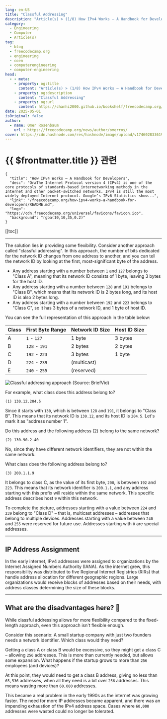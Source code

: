 ```yaml
---
lang: en-US
title: "Classful Addressing"
description: "Article(s) > (1/8) How IPv4 Works – A Handbook for Developers" 
category:
  - Engineering
  - Computer
  - Article(s)
tag:
  - blog
  - freecodecamp.org
  - engineering
  - coen
  - computerengineering
  - computer-engineering
head:
  - - meta:
    - property: og:title
      content: "Article(s) > (1/8) How IPv4 Works – A Handbook for Developers"
    - property: og:description
      content: "Classful Addressing"
    - property: og:url
      content: https://chanhi2000.github.io/bookshelf/freecodecamp.org/how-ipv4-works-a-handbook-for-developers/classful-addressing.html
date: 2025-05-01
isOriginal: false
author:
  - name: Omer Rosenbaum
    url : https://freecodecamp.org/news/author/omerros/
cover: https://cdn.hashnode.com/res/hashnode/image/upload/v1746028336196/79d97781-a9b8-4be3-86a1-47322e9640ff.png
---
```


# {{ $frontmatter.title }} 관련

```component VPCard
{
  "title": "How IPv4 Works – A Handbook for Developers",
  "desc": "OraThe Internet Protocol version 4 (IPv4) is one of the core protocols of standards-based internetworking methods in the Internet and other packet-switched networks. IPv4 is still the most widely deployed Internet protocol. Google’s IPv6 Statistics show...",
  "link": "/freecodecamp.org/how-ipv4-works-a-handbook-for-developers/README.md",
  "logo": "https://cdn.freecodecamp.org/universal/favicons/favicon.ico",
  "background": "rgba(10,10,35,0.2)"
}
```

[[toc]]

---

<SiteInfo
  name="How IPv4 Works – A Handbook for Developers"
  desc="OraThe Internet Protocol version 4 (IPv4) is one of the core protocols of standards-based internetworking methods in the Internet and other packet-switched networks. IPv4 is still the most widely deployed Internet protocol. Google’s IPv6 Statistics show..."
  url="https://freecodecamp.org/news/how-ipv4-works-a-handbook-for-developers#heading-classful-addressing"
  logo="https://cdn.freecodecamp.org/universal/favicons/favicon.ico"
  preview="https://cdn.hashnode.com/res/hashnode/image/upload/v1746028336196/79d97781-a9b8-4be3-86a1-47322e9640ff.png"/>

The solution lies in providing some flexibility. Consider another approach called "classful addressing". In this approach, the number of bits dedicated for the network ID changes from one address to another, and you can tell the network ID by looking at the first, most-significant byte of the address.

- Any address starting with a number between `1` and `127` belongs to "Class A", meaning that its network ID consists of 1 byte, leaving 3 bytes for the host ID.
- Any address starting with a number between `128` and `191` belongs to "Class B", which means that its network ID is 2 bytes long, and its host ID is also 2 bytes long.
- Any address starting with a number between `192` and `223` belongs to "Class C", so it has 3 bytes of a network ID, and 1 byte of host ID.

You can see the full representation of this approach in the table below:

| Class | First Byte Range | Network ID Size | Host ID Size |
| --- | --- | --- | --- |
| A | `1` - `127` | 1 byte | 3 bytes |
| B | `128` - `191` | 2 bytes | 2 bytes |
| C | `192` - `223` | 3 bytes | 1 byte |
| D | `224` - `239` | (multicast) |  |
| E | `240` - `255` | (reserved) | |

![Classful addressing approach<br/>(Source: <FontIcon icon="fa-brands fa-youtube"/>`BriefVid`)](https://cdn.hashnode.com/res/hashnode/image/upload/v1744088968355/e7f128c0-3173-4bb5-8872-3f820de6b354.png)

For example, what class does this address belong to?

```plaintext
(1) 130.12.204.5
```

Since it starts with `130`, which is between `128` and `191`, it belongs to "Class B". This means that its network ID is `130.12`, and its host ID is `204.5`. Let's mark it as "address number 1".

Do this address and the following address (2) belong to the same network?

```plaintext
(2) 130.90.2.40
```

No, since they have different network identifiers, they are not within the same network.

What class does the following address belong to?

```plaintext
(3) 200.1.1.9
```

It belongs to class C, as the value of its first byte, `200`, is between `192` and `223`. This means that its network identifier is `200.1.1`, and any address starting with this prefix will reside within the same network. This specific address describes host `9` within this network.

To complete the picture, addresses starting with a value between `224` and `239` belong to "Class D" – that is, multicast addresses – addresses that belong to multiple devices. Addresses starting with a value between `240` and `255` were reserved for future use. Addresses starting with `0` are special addresses.

---

## IP Address Assignment

In the early internet, IPv4 addresses were assigned to organizations by the Internet Assigned Numbers Authority (IANA). As the internet grew, this responsibility was distributed to five Regional Internet Registries (RIRs) that handle address allocation for different geographic regions. Large organizations would receive blocks of addresses based on their needs, with address classes determining the size of these blocks.

---

## What are the disadvantages here? 🤔

While classful addressing allows for more flexibility compared to the fixed-length approach, even this approach isn't flexible enough.

Consider this scenario: A small startup company with just two founders needs a network identifier. Which class would they need?

Getting a class A or class B would be excessive, so they might get a class C – allowing `256` addresses. This is more than currently needed, but allows some expansion. What happens if the startup grows to more than `256` employees (and devices)?

At this point, they would need to get a class B address, giving no less than `65,536` addresses, when all they need is a bit over `256` addresses. This means wasting more than `60,000` addresses.

This became a real problem in the early 1990s as the internet was growing faster. The need for more IP addresses became apparent, and there was an impending exhaustion of the IPv4 address space. Cases where `60,000` addresses were wasted could no longer be tolerated.
